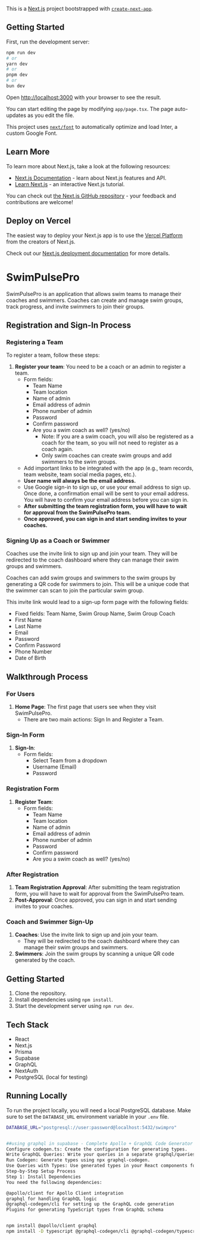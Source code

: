 This is a [Next.js](https://nextjs.org/) project bootstrapped with [`create-next-app`](https://github.com/vercel/next.js/tree/canary/packages/create-next-app).

## Getting Started

First, run the development server:

```bash
npm run dev
# or
yarn dev
# or
pnpm dev
# or
bun dev
```

Open [http://localhost:3000](http://localhost:3000) with your browser to see the result.

You can start editing the page by modifying `app/page.tsx`. The page auto-updates as you edit the file.

This project uses [`next/font`](https://nextjs.org/docs/basic-features/font-optimization) to automatically optimize and load Inter, a custom Google Font.

## Learn More

To learn more about Next.js, take a look at the following resources:

- [Next.js Documentation](https://nextjs.org/docs) - learn about Next.js features and API.
- [Learn Next.js](https://nextjs.org/learn) - an interactive Next.js tutorial.

You can check out [the Next.js GitHub repository](https://github.com/vercel/next.js/) - your feedback and contributions are welcome!

## Deploy on Vercel

The easiest way to deploy your Next.js app is to use the [Vercel Platform](https://vercel.com/new?utm_medium=default-template&filter=next.js&utm_source=create-next-app&utm_campaign=create-next-app-readme) from the creators of Next.js.

Check out our [Next.js deployment documentation](https://nextjs.org/docs/deployment) for more details.


# SwimPulsePro

SwimPulsePro is an application that allows swim teams to manage their coaches and swimmers. Coaches can create and manage swim groups, track progress, and invite swimmers to join their groups.

## Registration and Sign-In Process

### Registering a Team

To register a team, follow these steps:

1. **Register your team**: You need to be a coach or an admin to register a team.
   - Form fields:
     - Team Name
     - Team location
     - Name of admin
     - Email address of admin
     - Phone number of admin
     - Password
     - Confirm password
     - Are you a swim coach as well? (yes/no)
       - Note: If you are a swim coach, you will also be registered as a coach for the team, so you will not need to register as a coach again.
       - Only swim coaches can create swim groups and add swimmers to the swim groups.
   - Add important links to be integrated with the app (e.g., team records, team website, team social media pages, etc.).
   - **User name will always be the email address.**
   - Use Google sign-in to sign up, or use your email address to sign up. Once done, a confirmation email will be sent to your email address. You will have to confirm your email address before you can sign in.
   - **After submitting the team registration form, you will have to wait for approval from the SwimPulsePro team.**
   - **Once approved, you can sign in and start sending invites to your coaches.**

### Signing Up as a Coach or Swimmer

Coaches use the invite link to sign up and join your team. They will be redirected to the coach dashboard where they can manage their swim groups and swimmers.

Coaches can add swim groups and swimmers to the swim groups by generating a QR code for swimmers to join. This will be a unique code that the swimmer can scan to join the particular swim group.

This invite link would lead to a sign-up form page with the following fields:
- Fixed fields: Team Name, Swim Group Name, Swim Group Coach
- First Name
- Last Name
- Email
- Password
- Confirm Password
- Phone Number
- Date of Birth

## Walkthrough Process

### For Users
1. **Home Page**: The first page that users see when they visit SwimPulsePro.
   - There are two main actions: Sign In and Register a Team.

### Sign-In Form
1. **Sign-In**:
   - Form fields:
     - Select Team from a dropdown
     - Username (Email)
     - Password

### Registration Form
1. **Register Team**:
   - Form fields:
     - Team Name
     - Team location
     - Name of admin
     - Email address of admin
     - Phone number of admin
     - Password
     - Confirm password
     - Are you a swim coach as well? (yes/no)

### After Registration
1. **Team Registration Approval**: After submitting the team registration form, you will have to wait for approval from the SwimPulsePro team.
2. **Post-Approval**: Once approved, you can sign in and start sending invites to your coaches.

### Coach and Swimmer Sign-Up
1. **Coaches**: Use the invite link to sign up and join your team.
   - They will be redirected to the coach dashboard where they can manage their swim groups and swimmers.
2. **Swimmers**: Join the swim groups by scanning a unique QR code generated by the coach.

## Getting Started

1. Clone the repository.
2. Install dependencies using `npm install`.
3. Start the development server using `npm run dev`.

## Tech Stack

- React
- Next.js
- Prisma
- Supabase
- GraphQL
- NextAuth
- PostgreSQL (local for testing)

## Running Locally

To run the project locally, you will need a local PostgreSQL database. Make sure to set the `DATABASE_URL` environment variable in your `.env` file.

```sh
DATABASE_URL="postgresql://user:password@localhost:5432/swimpro"


##using graphql in supabase - Complete Apollo + GraphQL Code Generator Flow
Configure codegen.ts: Create the configuration for generating types.
Write GraphQL Queries: Write your queries in a separate graphql/queries folder.
Run Codegen: Generate types using npx graphql-codegen.
Use Queries with Types: Use generated types in your React components for querying or mutating data.
Step-by-Step Setup Process
Step 1: Install Dependencies
You need the following dependencies:

@apollo/client for Apollo Client integration
graphql for handling GraphQL logic
@graphql-codegen/cli for setting up the GraphQL code generation
Plugins for generating TypeScript types from GraphQL schema


npm install @apollo/client graphql
npm install -D typescript @graphql-codegen/cli @graphql-codegen/typescript @graphql-codegen/typescript-operations @graphql-codegen/typescript-react-apollo
